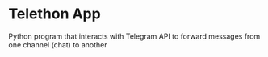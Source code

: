 # Telethon App
Python program that interacts with Telegram API to forward messages from one channel (chat) to another

